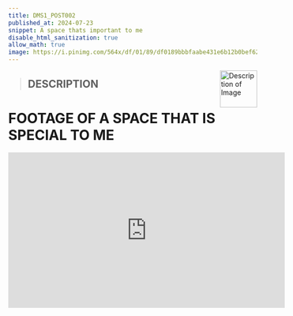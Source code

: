 ```yaml
---
title: DMS1_POST002
published_at: 2024-07-23
snippet: A space thats important to me
disable_html_sanitization: true
allow_math: true 
image: https://i.pinimg.com/564x/df/01/89/df0189bbbfaabe431e6b12b0bef6256b.jpg
---
```


<img src="https://www.hardjewelry.com/cdn/shop/files/ezgif.com-gif-maker_3.gif?v=1649272041" alt="Description of Image" style="float:right; margin-left:20px; width:75px; height:auto;">


>## **DESCRIPTION**
 
 # **FOOTAGE OF A SPACE THAT IS SPECIAL TO ME**

<iframe width="560" height="315" src="https://www.youtube.com/embed/2e-xqMWT9GY?si=jCVphAbdL8z8ZCs9" title="YouTube video player" frameborder="0" allow="accelerometer; autoplay; clipboard-write; encrypted-media; gyroscope; picture-in-picture; web-share" referrerpolicy="strict-origin-when-cross-origin" allowfullscreen></iframe>

<script type="module">

    console.log (`hello world! 🚀`)

    const iframe  = document.getElementById (`sorry_music_video`)
    iframe.width  = iframe.parentNode.scrollWidth
    iframe.height = iframe.width * 9 / 16

</script>
 
 